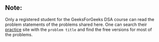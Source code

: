 ## Note:
Only a registered student for the GeeksForGeeks DSA course can read the problem statements of the problems shared here. One can search their [practice](https://practice.geeksforgeeks.org/) site with the `problem title` and find the free versions for most of the problems.